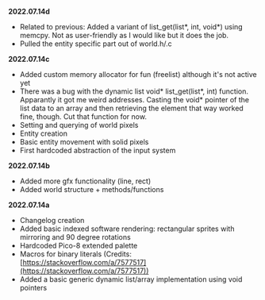 **2022.07.14d**
- Related to previous: Added a variant of list_get(list*, int, void*) using memcpy. Not as user-friendly as I would like but it does the job.
- Pulled the entity specific part out of world.h/.c

**2022.07.14c**
- Added custom memory allocator for fun (freelist) although it's not active yet
- There was a bug with the dynamic list void* list_get(list*, int) function. Apparantly it got me weird addresses. Casting the void* pointer of the list data to an array and then retrieving the element that way worked fine, though. Cut that function for now.
- Setting and querying of world pixels
- Entity creation
- Basic entity movement with solid pixels
- First hardcoded abstraction of the input system

**2022.07.14b**
- Added more gfx functionality (line, rect)
- Added world structure + methods/functions

**2022.07.14a**
- Changelog creation
- Added basic indexed software rendering: rectangular sprites with mirroring and 90 degree rotations
- Hardcoded Pico-8 extended palette
- Macros for binary literals (Credits: [https://stackoverflow.com/a/7577517](https://stackoverflow.com/a/7577517))
- Added a basic generic dynamic list/array implementation using void pointers
